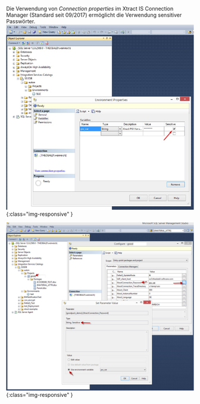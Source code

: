 
Die Verwendung von *Connection properties* im Xtract IS Connection Manager (Standard seit 09/2017) ermöglicht die Verwendung sensitiver Passwörter.
![XIS_sensitive_variable_1](/img/content/XIS_sensitive_variable_1.png){:class="img-responsive" }

![XIS_sensitive_variable_1](/img/content/XIS_sensitive_variable_2.png){:class="img-responsive" }